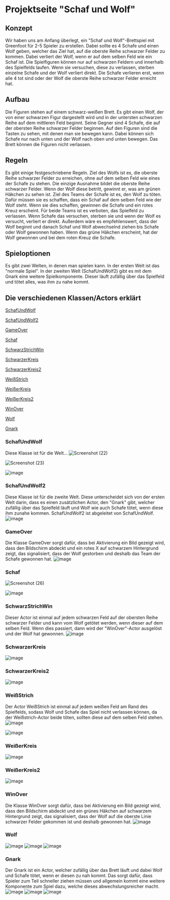 # Projektseite "Schaf und Wolf"

## Konzept
Wir haben uns am Anfang überlegt, ein "Schaf und Wolf"-Brettspiel mit Greenfoot für 2-5 Spieler zu erstellen. Dabei sollte es 4 Schafe und einen Wolf geben, welcher das Ziel hat, auf die oberste Reihe schwarzer Felder zu kommen. Dabei verliert der Wolf, wenn er auf dem selben Feld wie ein Schaf ist. Die Spielfiguren können nur auf schwarzen Feldern und innerhalb des Spielfelds laufen. Wenn sie versuchen, diese zu verlassen, sterben einzelne Schafe und der Wolf verliert direkt. Die Schafe verlieren erst, wenn alle 4 tot sind oder der Wolf die oberste Reihe schwarzer Felder erreicht hat.

## Aufbau
Die Figuren stehen auf einem schwarz-weißen Brett. Es gibt einen Wolf, der von einer schwarzen Figur dargestellt wird und in der untersten schwarzen Reihe auf dem mittleren Feld beginnt. Seine Gegner sind 4 Schafe, die auf der obersten Reihe schwarzer Felder beginnen. Auf den Figuren sind die Tasten zu sehen, mit denen man sie bewegen kann. Dabei können sich Schafe nur nach unten und der Wolf nach oben und unten bewegen. Das Brett können die Figuren nicht verlassen.

## Regeln
Es gibt einige festgeschriebene Regeln.
Ziel des Wolfs ist es, die oberste Reihe schwarzer Felder zu erreichen, ohne auf dem selben Feld wie eines der Schafe zu stehen. Die einzige Ausnahme bildet die oberste Reihe schwarzer Felder. Wenn der Wolf diese betritt, gewinnt er, was am grünen Häkchen zu sehen ist.
Ziel des Teams der Schafe ist es, den Wolf zu töten. Dafür müssen sie es schaffen, dass ein Schaf auf dem selben Feld wie der Wolf steht. Wenn sie dies schaffen, gewinnen die Schafe und ein rotes Kreuz erscheint.
Für beide Teams ist es verboten, das Spielfeld zu verlassen. Wenn Schafe das versuchen, sterben sie und wenn der Wolf es versucht, verliert er direkt.
Außerdem wäre es empfehlenswert, dass der Wolf beginnt und danach Schaf und Wolf abwechselnd ziehen bis Schafe oder Wolf gewonnen haben. Wenn das grüne Häkchen erscheint, hat der Wolf gewonnen und bei dem roten Kreuz die Schafe.

## Spieloptionen
Es gibt zwei Welten, in denen man spielen kann. In der ersten Welt ist das "normale Spiel". In der zweiten Welt (SchafUndWolf2) gibt es mit dem Gnark eine weitere Spielkomponente. Dieser läuft zufällig über das Spielfeld und tötet alles, was ihm zu nahe kommt.

## Die verschiedenen Klassen/Actors erklärt

[SchafUndWolf](#1)

[SchafUndWolf2](#2)

[GameOver](#3)

[Schaf](#4)

[SchwarzStrichWin](#5)

[SchwarzerKreis](#6)

[SchwarzerKreis2](#7)

[WeißStrich](#8)

[WeißerKreis](#9)

[WeißerKreis2](#10)

[WinOver](#11)

[Wolf](#12)

[Gnark](#13)

### SchafUndWolf
Diese Klasse ist für die Welt...
![Screenshot (22)](https://user-images.githubusercontent.com/111414678/221164287-9a0e742c-46f3-454c-8eea-a69fc19b2c91.png)

![Screenshot (23)](https://user-images.githubusercontent.com/111414678/221164237-0510d77c-617e-4af6-900f-bff9a9ed9048.png)

![image](https://user-images.githubusercontent.com/111414678/221164183-ca406f2b-6411-48df-b5cb-17b05a922721.png)

### SchafUndWolf2
Diese Klasse ist für die zweite Welt. Diese unterscheidet sich von der ersten Welt darin, dass es einen zusätzlichen Actor, den "Gnark" gibt, welcher zufällig über das Spielfeld läuft und Wolf wie auch Schafe tötet, wenn diese ihm zunahe kommen. SchafUndWolf2 ist abgeleitet von SchafUndWolf.
![image](https://user-images.githubusercontent.com/111414678/223656140-f4965825-bc02-48fd-81ed-266210b4c256.png)

### GameOver
Die Klasse GameOver sorgt dafür, dass bei Aktivierung ein Bild gezeigt wird, dass den Bildschirm abdeckt und ein rotes X auf schwarzem Hintergrund zeigt, das signalisiert, dass der Wolf gestorben und deshalb das Team der Schafe gewonnen hat.
![image](https://user-images.githubusercontent.com/111414678/221164569-0b41ad90-b7f8-4632-afee-d2a193a7a5f9.png)

### Schaf
![Screenshot (26)](https://user-images.githubusercontent.com/111414678/221164916-e1ace399-e97d-451b-bf1b-f2efed7e9108.png)


![image](https://user-images.githubusercontent.com/111414678/221164876-e38a5b9b-d5df-4c3e-98c4-6c7733c9e45e.png)


### SchwarzStrichWin
Dieser Actor ist einmal auf jedem schwarzen Feld auf der obersten Reihe schwarzer Felder und kann vom Wolf getötet werden, wenn dieser auf dem selben Feld. Wenn dies passiert, dann wird der "WinOver"-Actor ausgelöst und der Wolf hat gewonnen.
![image](https://user-images.githubusercontent.com/111414678/221165461-4e0cb48d-6aad-4810-a535-698005361f8e.png)


### SchwarzerKreis
![image](https://user-images.githubusercontent.com/111414678/221165544-3f1364eb-bfb3-4412-b6a5-cca1b20f412b.png)


### SchwarzerKreis2
![image](https://user-images.githubusercontent.com/111414678/221165585-9984cf5a-902a-4bfb-a623-6179260cb97c.png)


### WeißStrich
Der Actor WeißStrich ist einmal auf jedem weißen Feld am Rand des Spielfelds, sodass Wolf und Schafe das Spiel nicht verlassen können, da der Weißstrich-Actor beide töten, sollten diese auf dem selben Feld stehen.
![image](https://user-images.githubusercontent.com/111414678/221165623-752679c4-c8cf-40d8-b2df-bffc64adc6d6.png)

![image](https://user-images.githubusercontent.com/111414678/221165657-8eb02741-61ea-4868-8113-4b86d71a95b5.png)


### WeißerKreis
![image](https://user-images.githubusercontent.com/111414678/221165696-59c887ca-2349-4745-b94b-13b04427bf86.png)


### WeißerKreis2
![image](https://user-images.githubusercontent.com/111414678/221165756-74176a88-da6e-4523-9b15-ccb19e4b46b7.png)


### WinOver
Die Klasse WinOver sorgt dafür, dass bei Aktivierung ein Bild gezeigt wird, dass den Bildschirm abdeckt und ein grünes Häkchen auf schwarzem Hintergrund zeigt, das signalisiert, dass der Wolf auf die oberste Linie schwarzer Felder gekommen ist und deshalb gewonnen hat.
![image](https://user-images.githubusercontent.com/111414678/221165813-feb8c739-a295-411d-9c5b-2ceaaceac94a.png)


### Wolf
![image](https://user-images.githubusercontent.com/111414678/221165945-00af69eb-7916-49b0-ad6c-eb72a5ddc50d.png)
![image](https://user-images.githubusercontent.com/111414678/221165976-4c529a7e-f65f-4c9b-b4b0-711c464412fc.png)
![image](https://user-images.githubusercontent.com/111414678/221166009-7678b69e-ef02-4310-8c99-a69e3975c18d.png)

### Gnark
Der Gnark ist ein Actor, welcher zufällig über das Brett läuft und dabei Wolf und Schafe tötet, wenn er diesen zu nah kommt. Das sorgt dafür, dass Spieler zum Teil schneller ziehen müssen und allgemein kommt eine weitere Komponente zum Spiel dazu, welche dieses abwechslungsreicher macht.
![image](https://user-images.githubusercontent.com/111414678/223654327-623fab0e-876d-4751-8907-3ba17600e7ef.png)
![image](https://user-images.githubusercontent.com/111414678/223654387-498ed2aa-e155-4e45-8f60-08b344d8ce2e.png)
![image](https://user-images.githubusercontent.com/111414678/223658438-c4cad2b4-7720-4087-884d-41326b699b5b.png)

